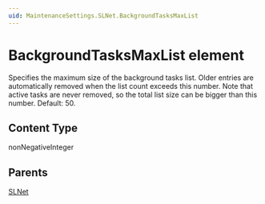 ```yaml
---
uid: MaintenanceSettings.SLNet.BackgroundTasksMaxList
---
```


# BackgroundTasksMaxList element

Specifies the maximum size of the background tasks list. Older entries are automatically removed when the list count exceeds this number. Note that active tasks are never removed, so the total list size can be bigger than this number. Default: 50.

## Content Type

nonNegativeInteger

## Parents

[SLNet](xref:MaintenanceSettings.SLNet)
